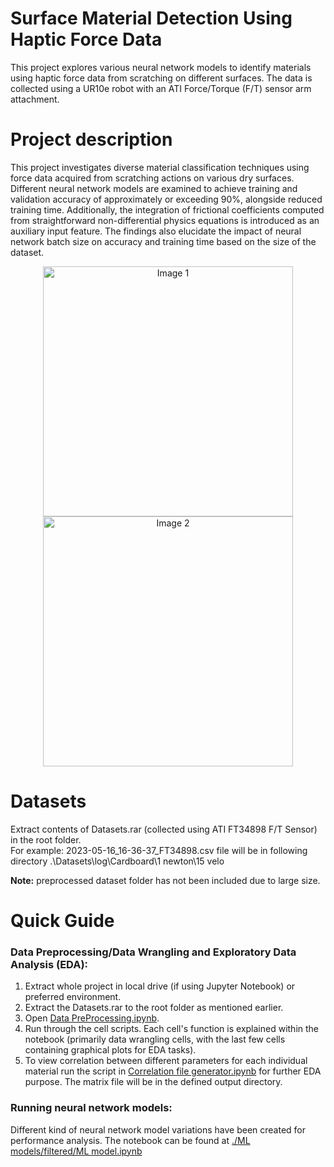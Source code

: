 # Surface Material Detection Using Haptic Force Data
This project explores various neural network models to identify materials using haptic force data from scratching on different surfaces. The data is collected using a UR10e robot with an ATI Force/Torque (F/T) sensor arm attachment.

# Project description
This project investigates diverse material classification techniques using force data acquired from scratching actions on various dry surfaces. Different neural network models are examined to achieve training and validation accuracy of approximately or exceeding 90%, alongside reduced training time. Additionally, the integration of frictional coefficients computed from straightforward non-differential physics equations is introduced as an auxiliary input feature. The findings also elucidate the impact of neural network batch size on accuracy and training time based on the size of the dataset.

<p align="center">
  <img src="https://github.com/user-attachments/assets/1dcac24e-89ca-4b9f-81e9-3f535412bb97" alt="Image 1" width="400" />
  <img src="https://github.com/user-attachments/assets/ffcb5c66-3747-4ded-af6a-cc87c903647c" alt="Image 2" width="400" />
</p>



# Datasets
Extract contents of Datasets.rar (collected using ATI FT34898 F/T Sensor) in the root folder. 
<br>For example: 2023-05-16_16-36-37_FT34898.csv file will be in following directory .\Datasets\log\Cardboard\1 newton\15 velo

**Note:** preprocessed dataset folder has not been included due to large size.

# Quick Guide

### Data Preprocessing/Data Wrangling and Exploratory Data Analysis (EDA):

1. Extract whole project in local drive (if using Jupyter Notebook) or preferred environment.
2. Extract the Datasets.rar to the root folder as mentioned earlier.
3. Open [Data PreProcessing.ipynb](https://github.com/nibrassajjad/surface-material-detection-using-haptic-force-data/blob/main/Data%20PreProcessing.ipynb).
4. Run through the cell scripts. Each cell's function is explained within the notebook (primarily data wrangling cells, with the last few cells containing graphical plots for EDA tasks).
5. To view correlation between different parameters for each individual material run the script in [Correlation file generator.ipynb](https://github.com/nibrassajjad/surface-material-detection-using-haptic-force-data/blob/main/Correlation%20file%20generator.ipynb) for further EDA purpose. The matrix file will be in the defined output directory.

### Running neural network models:

Different kind of neural network model variations have been created for performance analysis. The notebook can be found at [./ML models/filtered/ML model.ipynb](https://github.com/nibrassajjad/surface-material-detection-using-haptic-force-data/blob/main/ML%20models/filtered/ML%20model.ipynb)



